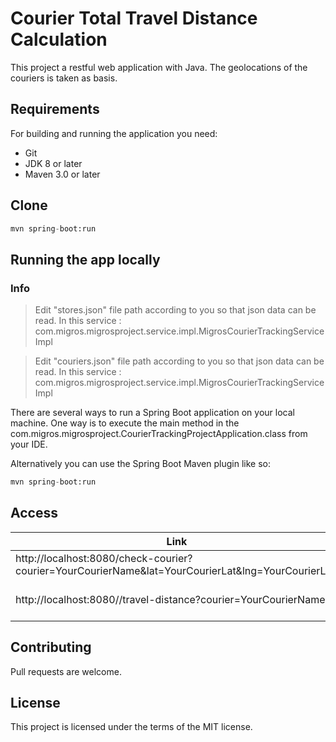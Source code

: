 # Courier Total Travel Distance Calculation

This project a restful web application with Java.
The geolocations of the couriers is taken as basis.

## Requirements

For building and running the application you need:

- Git
- JDK 8 or later
- Maven 3.0 or later

## Clone

```python
mvn spring-boot:run
```

## Running the app locally
### Info
> Edit "stores.json" file path according to you so that json data can be read. In this service : com.migros.migrosproject.service.impl.MigrosCourierTrackingServiceImpl

>Edit "couriers.json" file path according to you so that json data can be read. In this service : com.migros.migrosproject.service.impl.MigrosCourierTrackingServiceImpl

There are several ways to run a Spring Boot application on your local machine. One way is to execute the main method in the com.migros.migrosproject.CourierTrackingProjectApplication.class from your IDE.

Alternatively you can use the Spring Boot Maven plugin like so:
```python
mvn spring-boot:run
```
## Access

| Link | Example Link | Result |
| -----|--------------|--------|
| http://localhost:8080/check-courier?courier=YourCourierName&lat=YourCourierLat&lng=YourCourierLng | http://localhost:8080/check-courier?courier=Esen&lat=40.9932317&lng=29.1244229 | "Check Courier Distance !!" |
| http://localhost:8080//travel-distance?courier=YourCourierName| http://localhost:8080//travel-distance?courier=Esen | "Courier Total Travel Distance :601.1197734445115" |

## Contributing
Pull requests are welcome.

## License
This project is licensed under the terms of the MIT license.

